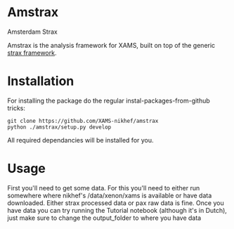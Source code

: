 # Amstrax
Amsterdam Strax

Amstrax is the analysis framework for XAMS, built on top of the generic [strax framework](https://github.com/AxFoundation/strax). 

# Installation
For installing the package do the regular instal-packages-from-github tricks:
```
git clone https://github.com/XAMS-nikhef/amstrax
python ./amstrax/setup.py develop
```
All required dependancies will be installed for you.

# Usage
First you'll need to get some data. For this you'll need to either run somewhere where nikhef's /data/xenon/xams is available or have data downloaded.
Either strax processed data or pax raw data is fine.
Once you have data you can try running the Tutorial notebook (although it's in Dutch), just make sure to change the output_folder to where you have data
